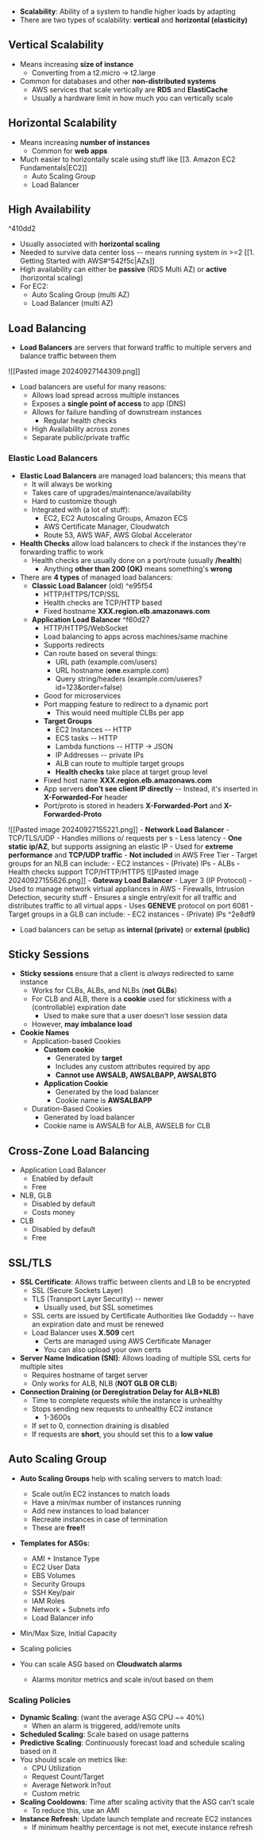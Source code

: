 - **Scalability**: Ability of a system to handle higher loads by adapting 
- There are two types of scalability: **vertical** and **horizontal (elasticity)**

## Vertical Scalability

- Means increasing **size of instance** 
	- Converting from a t2.micro -> t2.large 
- Common for databases and other **non-distributed systems**
	- AWS services that scale vertically are **RDS** and **ElastiCache**
	- Usually a hardware limit in how much you can vertically scale

## Horizontal Scalability 

- Means increasing **number of instances**
	- Common for **web apps**
- Much easier to horizontally scale using stuff like [[3. Amazon EC2 Fundamentals|EC2]] 
	- Auto Scaling Group 
	- Load Balancer

## High Availability

^410dd2

- Usually associated with **horizontal scaling**
- Needed to survive data center loss -- means running system in >=2 [[1. Getting Started with AWS#^542f5c|AZs]]
- High availability can either be **passive** (RDS Multi AZ) or **active** (horizontal scaling)
- For EC2: 
	- Auto Scaling Group (multi AZ)
	- Load Balancer (multi AZ)

## Load Balancing

- **Load Balancers** are servers that forward traffic to multiple servers and balance traffic between them 

![[Pasted image 20240927144309.png]]

- Load balancers are useful for many reasons: 
	- Allows load spread across multiple instances
	- Exposes a **single point of access** to app (DNS)
	- Allows for failure handling of downstream instances 
		- Regular health checks
	- High Availability across zones 
	- Separate public/private traffic

### Elastic Load Balancers 

- **Elastic Load Balancers** are managed load balancers; this means that
	- It will always be working
	- Takes care of upgrades/maintenance/availability
	- Hard to customize though 
	- Integrated with (a lot of stuff): 
		- EC2, EC2 Autoscaling Groups, Amazon ECS 
		- AWS Certificate Manager, Cloudwatch
		- Route 53, AWS WAF, AWS Global Accelerator
- **Health Checks** allow load balancers to check if the instances they're forwarding traffic to work 
	- Health checks are usually done on a port/route (usually **/health**)
		- Anything **other than 200 (OK)** means something's **wrong**
- There are **4 types** of managed load balancers: 
	- **Classic Load Balancer** (old) ^e95f54
		- HTTP/HTTPS/TCP/SSL
		- Health checks are TCP/HTTP based
		- Fixed hostname **XXX.region.elb.amazonaws.com**
	- **Application Load Balancer** ^f60d27
		- HTTP/HTTPS/WebSocket
		- Load balancing to apps across machines/same machine
		- Supports redirects
		- Can route based on several things: 
			- URL path (example.com/users)
			- URL hostname (**one**.example.com)
			- Query string/headers (example.com/useres?id=123&order=false)
		- Good for microservices
		- Port mapping feature to redirect to a dynamic port 
			- This would need multiple CLBs per app
		- **Target Groups**
			- EC2 Instances -- HTTP 
			- ECS tasks -- HTTP
			- Lambda functions -- HTTP -> JSON
			- IP Addresses -- private IPs
			- ALB can route to multiple target groups
			- **Health checks** take place at target group level 
		- Fixed host name **XXX.region.elb.amazonaws.com**
		- App servers **don't see client IP directly** -- Instead, it's inserted in **X-Forwarded-For** header
		- Port/proto is stored in headers **X-Forwarded-Port** and **X-Forwarded-Proto**

![[Pasted image 20240927155221.png]]
	- **Network Load Balancer**
		- TCP/TLS/UDP
		- Handles millions o/ requests per s
		- Less latency 
		- **One static ip/AZ**, but supports assigning an elastic IP 
		- Used for **extreme performance** and **TCP/UDP traffic**
		- **Not included** in AWS Free Tier
		- Target groups for an NLB can include: 
			- EC2 instances
			- (Private) IPs
			- ALBs 
		- Health checks support TCP/HTTP/HTTPS
![[Pasted image 20240927155626.png]]
	- **Gateway Load Balancer**
		- Layer 3 (IP Protocol)
		- Used to manage network virtual appliances in AWS
			- Firewalls, Intrusion Detection, security stuff
		- Ensures a single entry/exit for all traffic and distributes traffic to all virtual apps
		- Uses **GENEVE** protocol on port 6081
		- Target groups in a GLB can include:
			- EC2 instances
			- (Private) IPs ^2e8df9
- Load balancers can be setup as **internal (private)** or **external (public)**

## Sticky Sessions 

- **Sticky sessions** ensure that a client is *always* redirected to same instance
	- Works for CLBs, ALBs, and NLBs (**not GLBs**)
	- For CLB and ALB, there is a **cookie** used for stickiness with a (controllable) expiration date
		- Used to make sure that a user doesn't lose session data
	- However, **may imbalance load**
- **Cookie Names**
	- Application-based Cookies
		- **Custom cookie**
			- Generated by **target**
			- Includes any custom attributes required by app 
			- **Cannot use AWSALB, AWSALBAPP, AWSALBTG**
		- **Application Cookie**
			- Generated by the load balancer
			- Cookie name is **AWSALBAPP** 
	- Duration-Based Cookies
		- Generated by load balancer
		- Cookie name is AWSALB for ALB, AWSELB for CLB

## Cross-Zone Load Balancing

- Application Load Balancer
	- Enabled by default
	- Free
- NLB, GLB
	- Disabled by default
	- Costs money 
- CLB
	- Disabled by default
	- Free

## SSL/TLS

- **SSL Certificate**: Allows traffic between clients and LB to be encrypted
	- SSL (Secure Sockets Layer)
	- TLS (Transport Layer Security) -- newer
		- Usually used, but SSL sometimes
	- SSL certs are issued by Certificate Authorities like Godaddy -- have an expiration date and must be renewed
	- Load Balancer uses **X.509** cert
		- Certs are managed using AWS Certificate Manager
		- You can also upload your own certs
- **Server Name Indication (SNI)**: Allows loading of multiple SSL certs for multiple sites
	- Requires hostname of target server
	- Only works for ALB, NLB (**NOT GLB OR CLB**)
- **Connection Draining (or Deregistration Delay for ALB+NLB)**
	- Time to complete requests while the instance is unhealthy
	- Stops sending new requests to unhealthy EC2 instance
		- 1-3600s
	- If set to 0, connection draining is disabled
	- If requests are **short**, you should set this to a **low value**

## Auto Scaling Group

- **Auto Scaling Groups** help with scaling servers to match load: 
	- Scale out/in EC2 instances to match loads
	- Have a min/max number of instances running
	- Add new instances to load balancer
	- Recreate instances in case of termination
	- These are **free!!**
- **Templates for ASGs:**
	- AMI + Instance Type
	- EC2 User Data
	- EBS Volumes
	- Security Groups
	- SSH Key/pair
	- IAM Roles
	- Network + Subnets info 
	- Load Balancer info
- Min/Max Size, Initial Capacity
- Scaling policies

- You can scale ASG based on **Cloudwatch alarms**
	- Alarms monitor metrics and scale in/out based on them 

### Scaling Policies

- **Dynamic Scaling**: (want the average ASG CPU ~= 40%)
	- When an alarm is triggered, add/remote units
- **Scheduled Scaling**: Scale based on usage patterns
- **Predictive Scaling**: Continuously forecast load and schedule scaling based on it
- You should scale on metrics like: 
	- CPU Utilization
	- Request Count/Target
	- Average Network In?out
	- Custom metric
- **Scaling Cooldowns**: Time after scaling activity that the ASG can't scale
	- To reduce this, use an AMI 
- **Instance Refresh**: Update launch template and recreate EC2 instances
	- If minimum healthy percentage is not met, execute instance refresh 

